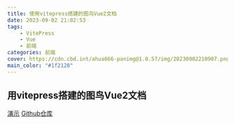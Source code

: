 ```yaml
---
title: 使用vitepress搭建的图鸟Vue2文档
date: 2023-09-02 21:02:53
tags: 
    - VitePress
    - Vue
    - 前端
categories: 前端
cover: https://cdn.cbd.int/ahua666-panimg@1.0.57/img/20230902210907.png
main_color: "#1f2128"
---
```


## 用vitepress搭建的图鸟Vue2文档


[演示](http://docs.ahuaaa.cn)
[Github仓库](https://github.com/ahua666/Tuniao-Vue2-Doc)
